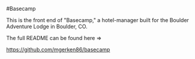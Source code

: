 #Basecamp

This is the front end of "Basecamp," a hotel-manager built for the Boulder Adventure Lodge in Boulder, CO. 

The full README can be found here => 

https://github.com/mgerken86/basecamp